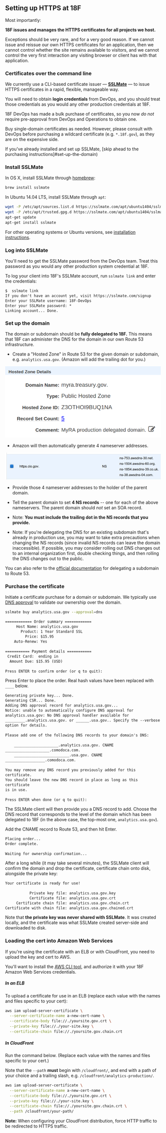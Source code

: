## Setting up HTTPS at 18F

Most importantly:

**18F issues and manages the HTTPS certificates for all projects we host.**

Exceptions should be very rare, and for a very good reason. If we cannot issue and reissue our own HTTPS certificates for an application, then we cannot control whether the site remains available to visitors, and we cannot control the very first interaction any visiting browser or client has with that application.

### Certificates over the command line

We currently use a CLI-based certificate issuer — **[SSLMate](https://sslmate.com)** — to issue HTTPS certificates in a rapid, flexible, manageable way.

You will need to obtain **login credentials** from DevOps, and you should treat those credentials as you would any other production credentials at 18F.

18F DevOps has made a bulk purchase of certificates, so you now _do not_ require pre-approval from DevOps and Operations to obtain one.

Buy single-domain certificates as needed. However, please consult with DevOps before purchasing a wildcard certificate (e.g. `*.18f.gov`), as they are on the expensive side.

If you've already installed and set up SSLMate, [skip ahead to the purchasing instructions]#set-up-the-domain)

### Install SSLMate

In OS X, install SSLMate through [homebrew](http://brew.sh):

```bash
brew install sslmate
```

In Ubuntu 14.04 LTS, install SSLMate through `apt`:

```bash
wget -P /etc/apt/sources.list.d https://sslmate.com/apt/ubuntu1404/sslmate.list
wget -P /etc/apt/trusted.gpg.d https://sslmate.com/apt/ubuntu1404/sslmate.gpg
apt-get update
apt-get install sslmate
```

For other operating systems or Ubuntu versions, see [installation instructions](https://sslmate.com/help/getting_started#install).

### Log into SSLMate

You'll need to get the SSLMate password from the DevOps team. Treat this password as you would any other production system credential at 18F.

To log your client into 18F's SSLMate account, run `sslmate link` and enter the credentials:

```
$  sslmate link
If you don't have an account yet, visit https://sslmate.com/signup
Enter your SSLMate username: 18F-DevOps
Enter your SSLMate password: *
Linking account... Done.
```

### Set up the domain

The domain or subdomain should be **fully delegated to 18F.** This means that 18F can administer the DNS for the domain in our own Route 53 infrastructure.

* Create a "Hosted Zone" in Route 53 for the given domain or subdomain, e.g. `analytics.usa.gov`. (Amazon will add the trailing dot for you.)

![hosted zone](images/route53.png)

* Amazon will then automatically generate 4 nameserver addresses.

![nameservers](images/ns-records.png)

* Provide those 4 nameserver addresses to the holder of the parent domain.
* Tell the parent domain to set **4 NS records** -- one for each of the above nameservers. The parent domain should _not_ set an SOA record.

* Note: **You must include the trailing dot in the NS records that you provide.**
* Note: If you're delegating the DNS for an existing subdomain that's already in production use, you may want to take extra precautions when changing the NS records (since invalid NS records can leave the domain inaccessible). If possible, you may consider rolling out DNS changes out to an internal organization first, double checking things, and then rolling the DNS changes out to the public.

You can also refer to the [official documentation](http://docs.aws.amazon.com/Route53/latest/DeveloperGuide/CreatingNewSubdomain.html) for delegating a subdomain to Route 53.

### Purchase the certificate

Initiate a certificate purchase for a domain or subdomain. We typically use [DNS approval](https://sslmate.com/help/approval/dns) to validate our ownership over the domain.

```bash
sslmate buy analytics.usa.gov --approval=dns
```

```
============ Order summary ============
     Host Name: analytics.usa.gov
       Product: 1 Year Standard SSL
         Price: $15.95
    Auto-Renew: Yes

=========== Payment details ===========
 Credit Card:  ending in
  Amount Due: $15.95 (USD)

Press ENTER to confirm order (or q to quit):
```

Press Enter to place the order. Real hash values have been replaced with `____` below.

```
Generating private key... Done.
Generating CSR... Done.
Adding DNS approval record for analytics.usa.gov...
Notice: unable to automatically configure DNS approval for analytics.usa.gov: No DNS approval handler available for _________.analytics.usa.gov. or ______.usa.gov.. Specify the --verbose option for details.

Please add one of the following DNS records to your domain's DNS:

    ____________________.analytics.usa.gov. CNAME ____________________.comodoca.com.
    _________________________.usa.gov. CNAME __________________.comodoca.com.

You may remove any DNS record you previously added for this certificate.
You should leave the new DNS record in place as long as this certificate
is in use.

Press ENTER when done (or q to quit): 
```

The SSLMate client will then provide you a DNS record to add. Choose the DNS record that corresponds to the level of the domain which has been delegated to 18F (in the above case, the top-most one, `analytics.usa.gov`).

Add the CNAME record to Route 53, and then hit Enter.

```
Placing order...
Order complete.

Waiting for ownership confirmation...
```

After a long while (it may take several minutes), the SSLMate client will confirm the domain and drop the certificate, certificate chain onto disk, alongside the private key:

```
Your certificate is ready for use!

           Private key file: analytics.usa.gov.key
           Certificate file: analytics.usa.gov.crt
     Certificate chain file: analytics.usa.gov.chain.crt
Certificate with chain file: analytics.usa.gov.chained.crt
```

Note that **the private key was never shared with SSLMate**. It was created locally, and the certificate was what SSLMate created server-side and downloaded to disk.

### Loading the cert into Amazon Web Services

If you're using the certificate with an ELB or with CloudFront, you need to upload the key and cert to AWS.

You'll want to install the [AWS CLI tool](https://aws.amazon.com/cli/), and authorize it with your 18F Amazon Web Services credentials.

##### In an ELB

To upload a certificate for use in an ELB (replace each value with the names and files specific to your cert):

```bash
aws iam upload-server-certificate \
  --server-certificate-name a-new-cert-name \
  --certificate-body file://./yoursite.gov.crt \
  --private-key file://./your-site.key \
  --certificate-chain file://./yoursite.gov.chain.crt
```

##### In CloudFront

Run the command below. (Replace each value with the names and files specific to your cert.)

Note that the `--path` **must** begin with `/cloudfront/`, and end with a path of your choice and a trailing slash, e.g. `/cloudfront/analytics-production/`.

```bash
aws iam upload-server-certificate \
  --server-certificate-name a-new-cert-name \
  --certificate-body file://./yoursite.gov.crt \
  --private-key file://./your-site.key \
  --certificate-chain file://./yoursite.gov.chain.crt \
  --path /cloudfront/your-path/
```

**Note:** When configuring your CloudFront distribution, force HTTP traffic to be redirected to HTTPS traffic.

